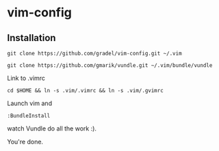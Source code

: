 #  vim-config

## Installation

```
git clone https://github.com/gradel/vim-config.git ~/.vim
```

```
git clone https://github.com/gmarik/vundle.git ~/.vim/bundle/vundle
```

Link to .vimrc

```
cd $HOME && ln -s .vim/.vimrc && ln -s .vim/.gvimrc
```

Launch vim and

```
:BundleInstall
```

watch Vundle do all the work :).

You're done.
